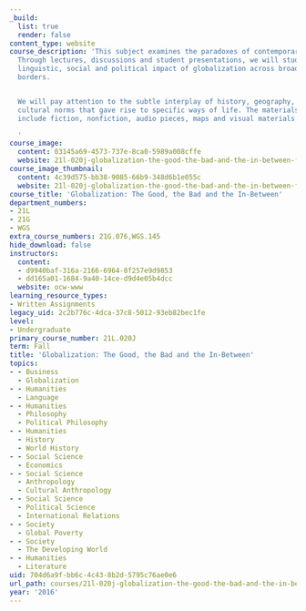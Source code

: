 ```yaml
---
_build:
  list: true
  render: false
content_type: website
course_description: 'This subject examines the paradoxes of contemporary globalization.
  Through lectures, discussions and student presentations, we will study the cultural,
  linguistic, social and political impact of globalization across broad international
  borders.


  We will pay attention to the subtle interplay of history, geography, language and
  cultural norms that gave rise to specific ways of life. The materials for the course
  include fiction, nonfiction, audio pieces, maps and visual materials.

  '
course_image:
  content: 03145a69-4573-737e-8ca0-5989a008cffe
  website: 21l-020j-globalization-the-good-the-bad-and-the-in-between-fall-2016
course_image_thumbnail:
  content: 4c39d575-bb38-9085-66b9-348d6b1e055c
  website: 21l-020j-globalization-the-good-the-bad-and-the-in-between-fall-2016
course_title: 'Globalization: The Good, the Bad and the In-Between'
department_numbers:
- 21L
- 21G
- WGS
extra_course_numbers: 21G.076,WGS.145
hide_download: false
instructors:
  content:
  - d9940baf-316a-2166-6964-0f257e9d9853
  - dd165a01-1684-9a40-14ce-d9d4e05b4dcc
  website: ocw-www
learning_resource_types:
- Written Assignments
legacy_uid: 2c2b776c-4dca-37c8-5012-93eb82bec1fe
level:
- Undergraduate
primary_course_number: 21L.020J
term: Fall
title: 'Globalization: The Good, the Bad and the In-Between'
topics:
- - Business
  - Globalization
- - Humanities
  - Language
- - Humanities
  - Philosophy
  - Political Philosophy
- - Humanities
  - History
  - World History
- - Social Science
  - Economics
- - Social Science
  - Anthropology
  - Cultural Anthropology
- - Social Science
  - Political Science
  - International Relations
- - Society
  - Global Poverty
- - Society
  - The Developing World
- - Humanities
  - Literature
uid: 704d6a9f-bb6c-4c43-8b2d-5795c76ae0e6
url_path: courses/21l-020j-globalization-the-good-the-bad-and-the-in-between-fall-2016
year: '2016'
---
```

